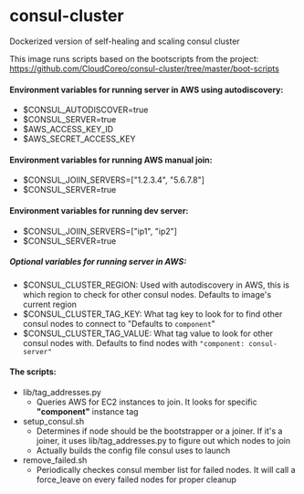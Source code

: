 # consul-cluster
Dockerized version of self-healing and scaling consul cluster

This image runs scripts based on the bootscripts from the project: https://github.com/CloudCoreo/consul-cluster/tree/master/boot-scripts

#### Environment variables for running server in AWS using autodiscovery:
- $CONSUL_AUTODISCOVER=true
- $CONSUL_SERVER=true
- $AWS_ACCESS_KEY_ID
- $AWS_SECRET_ACCESS_KEY

#### Environment variables for running AWS manual join:
- $CONSUL_JOIIN_SERVERS=["1.2.3.4", "5.6.7.8"]
- $CONSUL_SERVER=true

#### Environment variables for running dev server:
- $CONSUL_JOIIN_SERVERS=["ip1", "ip2"]
- $CONSUL_SERVER=true

##### Optional variables for running server in AWS:
- $CONSUL_CLUSTER_REGION: Used with autodiscovery in AWS, this is which region to check for other consul nodes. 
  Defaults to image's current region
- $CONSUL_CLUSTER_TAG_KEY: What tag key to look for to find other consul nodes to connect to "Defaults to `component`"
- $CONSUL_CLUSTER_TAG_VALUE: What tag value to look for other consul nodes with. Defaults to find nodes with `"component: consul-server"`

#### The scripts:
  * lib/tag_addresses.py
    * Queries AWS for EC2 instances to join. It looks for specific **"component"** instance tag
  * setup_consul.sh
    * Determines if node should be the bootstrapper or a joiner. If it's a joiner, it uses lib/tag_addresses.py to figure
        out which nodes to join
    * Actually builds the config file consul uses to launch
  * remove_failed.sh
    * Periodically checkes consul member list for failed nodes. It will call a force_leave on every failed nodes for proper cleanup
